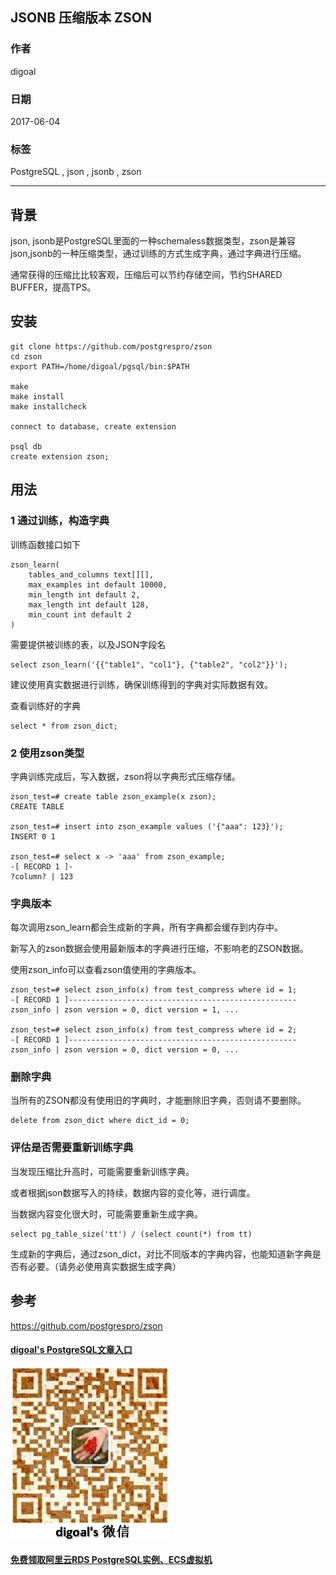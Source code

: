 ## JSONB 压缩版本 ZSON  
                                              
### 作者          
digoal          
           
### 日期          
2017-06-04          
                 
### 标签          
PostgreSQL , json , jsonb , zson    
          
----          
             
## 背景     
json, jsonb是PostgreSQL里面的一种schemaless数据类型，zson是兼容json,jsonb的一种压缩类型，通过训练的方式生成字典，通过字典进行压缩。  
  
通常获得的压缩比比较客观，压缩后可以节约存储空间，节约SHARED BUFFER，提高TPS。  
  
## 安装  
  
```  
git clone https://github.com/postgrespro/zson  
cd zson  
export PATH=/home/digoal/pgsql/bin:$PATH  
  
make  
make install  
make installcheck  
  
connect to database, create extension  
  
psql db  
create extension zson;  
```  
  
## 用法  
### 1 通过训练，构造字典  
训练函数接口如下  
  
```  
zson_learn(  
    tables_and_columns text[][],  
    max_examples int default 10000,  
    min_length int default 2,  
    max_length int default 128,  
    min_count int default 2  
)  
```  
  
需要提供被训练的表，以及JSON字段名  
  
```  
select zson_learn('{{"table1", "col1"}, {"table2", "col2"}}');  
```  
  
建议使用真实数据进行训练，确保训练得到的字典对实际数据有效。  
  
查看训练好的字典  
  
```  
select * from zson_dict;  
```  
  
### 2 使用zson类型  
字典训练完成后，写入数据，zson将以字典形式压缩存储。  
  
```  
zson_test=# create table zson_example(x zson);  
CREATE TABLE  
  
zson_test=# insert into zson_example values ('{"aaa": 123}');  
INSERT 0 1  
  
zson_test=# select x -> 'aaa' from zson_example;  
-[ RECORD 1 ]-  
?column? | 123  
```  
  
### 字典版本  
每次调用zson_learn都会生成新的字典，所有字典都会缓存到内存中。  
  
新写入的zson数据会使用最新版本的字典进行压缩，不影响老的ZSON数据。  
  
使用zson_info可以查看zson值使用的字典版本。  
  
```  
zson_test=# select zson_info(x) from test_compress where id = 1;  
-[ RECORD 1 ]---------------------------------------------------  
zson_info | zson version = 0, dict version = 1, ...  
  
zson_test=# select zson_info(x) from test_compress where id = 2;  
-[ RECORD 1 ]---------------------------------------------------  
zson_info | zson version = 0, dict version = 0, ...  
```  
  
### 删除字典  
当所有的ZSON都没有使用旧的字典时，才能删除旧字典，否则请不要删除。  
  
```  
delete from zson_dict where dict_id = 0;  
```  
  
### 评估是否需要重新训练字典  
当发现压缩比升高时，可能需要重新训练字典。  
  
或者根据json数据写入的持续，数据内容的变化等，进行调度。  
  
当数据内容变化很大时，可能需要重新生成字典。	  
  
```  
select pg_table_size('tt') / (select count(*) from tt)  
```  
  
生成新的字典后，通过zson_dict，对比不同版本的字典内容，也能知道新字典是否有必要。（请务必使用真实数据生成字典）  
  
## 参考  
https://github.com/postgrespro/zson  
    

  
  
  
  
  
  
  
  
  
  
  
  
  
  
  
#### [digoal's PostgreSQL文章入口](https://github.com/digoal/blog/blob/master/README.md "22709685feb7cab07d30f30387f0a9ae")
  
  
![digoal's weixin](../pic/digoal_weixin.jpg "f7ad92eeba24523fd47a6e1a0e691b59")
  
  
  
  
  
  
  
  
#### [免费领取阿里云RDS PostgreSQL实例、ECS虚拟机](https://www.aliyun.com/database/postgresqlactivity "57258f76c37864c6e6d23383d05714ea")
  

